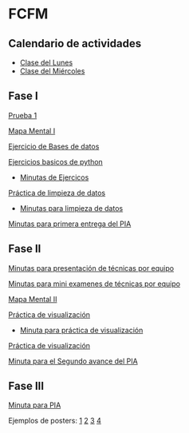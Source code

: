 # FCFM

## Calendario de actividades

- [Clase del Lunes](https://github.com/mayraberrones94/FCFM/blob/master/Clase_Mineria_2020/Calendario%20de%20actividades%20Lunes.pdf)
- [Clase del Miércoles](https://github.com/mayraberrones94/FCFM/blob/master/Clase_Mineria_2020/Calendario%20de%20actividades%20Mie%CC%81rcoles.pdf)

## Fase I

[Prueba 1](https://github.com/OrlandoGaSa/MIneria-de-datos-FCFM/blob/main/Mapa%20mental%20_1_1811901.pdf)

[Mapa Mental I](https://github.com/mayraberrones94/FCFM/blob/master/Clase_Mineria_2020/Mapa%20Mental%20I.pdf)

[Ejercicio de Bases de datos](https://github.com/mayraberrones94/FCFM/blob/master/Clase_Mineria_2020/EjercicioBD.pdf)

[Ejercicios basicos de python](https://github.com/mayraberrones94/FCFM/blob/master/Clase_Mineria_2020/EjerciciosBasicosPython1.ipynb)

- [Minutas de Ejercicos](https://github.com/mayraberrones94/FCFM/blob/master/Clase_Mineria_2020/Ejercicio_python.pdf)

[Práctica de limpieza de datos](https://github.com/mayraberrones94/FCFM/blob/master/Clase_Mineria_2020/P1-Preparacion%20de%20datos.ipynb)

- [Minutas para limpieza de datos](https://github.com/mayraberrones94/FCFM/blob/master/Clase_Mineria_2020/Practica1.pdf)

[Minutas para primera entrega del PIA](https://github.com/mayraberrones94/FCFM/blob/master/Clase_Mineria_2020/Primer%20avance.pdf)

## Fase II

[Minutas para presentación de técnicas por equipo](https://github.com/mayraberrones94/FCFM/blob/master/Clase_Mineria_2020/pres%20tecnicas.pdf)

[Minutas para mini examenes de técnicas por equipo](https://github.com/mayraberrones94/FCFM/blob/master/Clase_Mineria_2020/miniexamen.pdf)

[Mapa Mental II](https://github.com/mayraberrones94/FCFM/blob/master/Clase_Mineria_2020/Mapa%20mental%202.pdf) 

[Práctica de visualización](https://nbviewer.jupyter.org/github/mayraberrones94/FCFM/blob/master/Clase_Mineria_2020/P2%20-%20Visualizacio%CC%81n.ipynb)

- [Minuta para práctica de visualización](https://github.com/mayraberrones94/FCFM/blob/master/Clase_Mineria_2020/practica%20vis.pdf)

[Práctica de visualización](https://github.com/mayraberrones94/FCFM/blob/master/Clase_Mineria_2020/practica%20vis.pdf)

[Minuta para el Segundo avance del PIA](https://github.com/mayraberrones94/FCFM/blob/master/Clase_Mineria_2020/Segundo%20avance.pdf)


## Fase III

[Minuta para PIA](https://github.com/mayraberrones94/FCFM/blob/master/Clase_Mineria_2020/Evaluacio%CC%81n%20PIA.pdf)

Ejemplos de posters: [1](https://github.com/mayraberrones94/FCFM/blob/master/Clase_Mineria_2020/Poster%20equipo%206.pdf)
[2](https://github.com/mayraberrones94/FCFM/blob/master/Clase_Mineria_2020/Poster%20Mineria%20de%20Datos%20Equipo%202%20(1).pdf)
[3](https://github.com/mayraberrones94/FCFM/blob/master/Clase_Mineria_2020/POSTER%20PIA%20(1).pdf)
[4](https://github.com/mayraberrones94/FCFM/blob/master/Clase_Mineria_2020/Poster_corr_Mayra.pdf)


